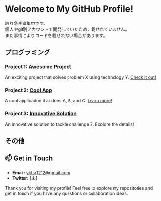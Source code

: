 # Welcome to My GitHub Profile!

取り急ぎ編集中です。  
個人やgit別アカウントで開発していたため，載せれていません。　  
また事情によりコードを載せれない場合があります。  

## プログラミング

### Project 1: [Awesome Project](https://github.com/yourusername/awesome-project)
An exciting project that solves problem X using technology Y. [Check it out!](https://github.com/yourusername/awesome-project)

### Project 2: [Cool App](https://github.com/yourusername/cool-app)
A cool application that does A, B, and C. [Learn more!](https://github.com/yourusername/cool-app)

### Project 3: [Innovative Solution](https://github.com/yourusername/innovative-solution)
An innovative solution to tackle challenge Z. [Explore the details!](https://github.com/yourusername/innovative-solution)

## その他

### 

###



## 📫 Get in Touch

- **Email:** [yktsr1212@gmail.com](mailto:yktsr1212@gmail.com)
- **Twitter:** [未]

Thank you for visiting my profile! Feel free to explore my repositories and get in touch if you have any questions or collaboration ideas.

